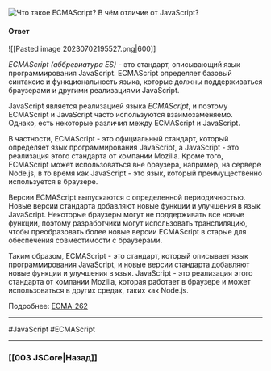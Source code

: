 ![Что такое ECMAScript? В чём отличие от JavaScript?](https://youtu.be/IooJ3P2VUYs?t=336)

#### Ответ

![[Pasted image 20230702195527.png|600]]

*ECMAScript (аббревиатура ES)* - это стандарт, описывающий язык программирования JavaScript. ECMAScript определяет базовый синтаксис и функциональность языка, которые должны поддерживаться браузерами и другими реализациями JavaScript.

JavaScript является реализацией языка *ECMAScript*, и поэтому ECMAScript и JavaScript часто используются взаимозаменяемо. Однако, есть некоторые различия между ECMAScript и JavaScript.

В частности, ECMAScript - это официальный стандарт, который определяет язык программирования JavaScript, а JavaScript - это реализация этого стандарта от компании Mozilla. Кроме того, ECMAScript может использоваться вне браузера, например, на сервере Node.js, в то время как JavaScript - это язык, который преимущественно используется в браузере.

Версии ECMAScript выпускаются с определенной периодичностью. Новые версии стандарта добавляют новые функции и улучшения в язык JavaScript. Некоторые браузеры могут не поддерживать все новые функции, поэтому разработчики могут использовать транспиляцию, чтобы преобразовать более новые версии ECMAScript в старые для обеспечения совместимости с браузерами.

Таким образом, ECMAScript - это стандарт, который описывает язык программирования JavaScript, и новые версии стандарта добавляют новые функции и улучшения в язык. JavaScript - это реализация этого стандарта от компании Mozilla, которая работает в браузере и может использоваться в других средах, таких как Node.js.

Подробнее: [ECMA-262](https://262.ecma-international.org/)

___
 #JavaScript #ECMAScript 

___

### [[003 JSCore|Назад]]